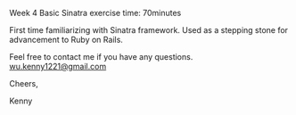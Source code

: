 Week 4
Basic Sinatra exercise
time: 70minutes

First time familiarizing with Sinatra framework. 
Used as a stepping stone for advancement to Ruby on Rails.

Feel free to contact me if you have any questions.
wu.kenny1221@gmail.com

Cheers,

Kenny
